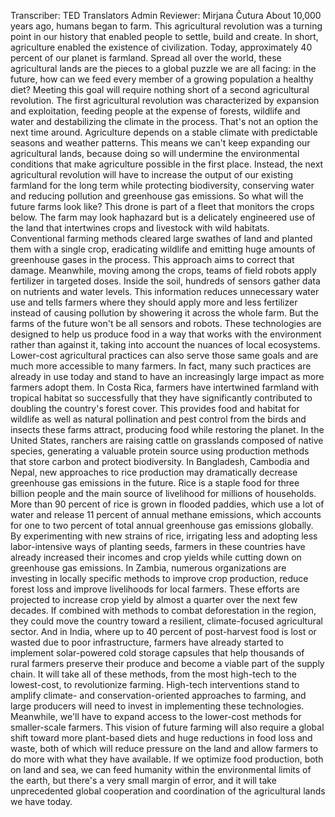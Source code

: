 Transcriber: TED Translators Admin Reviewer: Mirjana Čutura About 10,000 years ago, humans began to farm. This agricultural revolution was a turning point in our history that enabled people to settle, build and create. In short, agriculture enabled the existence of civilization. Today, approximately 40 percent of our planet is farmland. Spread all over the world, these agricultural lands are the pieces to a global puzzle we are all facing: in the future, how can we feed every member of a growing population a healthy diet? Meeting this goal will require nothing short of a second agricultural revolution. The first agricultural revolution was characterized by expansion and exploitation, feeding people at the expense of forests, wildlife and water and destabilizing the climate in the process. That's not an option the next time around. Agriculture depends on a stable climate with predictable seasons and weather patterns. This means we can't keep expanding our agricultural lands, because doing so will undermine the environmental conditions that make agriculture possible in the first place. Instead, the next agricultural revolution will have to increase the output of our existing farmland for the long term while protecting biodiversity, conserving water and reducing pollution and greenhouse gas emissions. So what will the future farms look like? This drone is part of a fleet that monitors the crops below. The farm may look haphazard but is a delicately engineered use of the land that intertwines crops and livestock with wild habitats. Conventional farming methods cleared large swathes of land and planted them with a single crop, eradicating wildlife and emitting huge amounts of greenhouse gases in the process. This approach aims to correct that damage. Meanwhile, moving among the crops, teams of field robots apply fertilizer in targeted doses. Inside the soil, hundreds of sensors gather data on nutrients and water levels. This information reduces unnecessary water use and tells farmers where they should apply more and less fertilizer instead of causing pollution by showering it across the whole farm. But the farms of the future won't be all sensors and robots. These technologies are designed to help us produce food in a way that works with the environment rather than against it, taking into account the nuances of local ecosystems. Lower-cost agricultural practices can also serve those same goals and are much more accessible to many farmers. In fact, many such practices are already in use today and stand to have an increasingly large impact as more farmers adopt them. In Costa Rica, farmers have intertwined farmland with tropical habitat so successfully that they have significantly contributed to doubling the country's forest cover. This provides food and habitat for wildlife as well as natural pollination and pest control from the birds and insects these farms attract, producing food while restoring the planet. In the United States, ranchers are raising cattle on grasslands composed of native species, generating a valuable protein source using production methods that store carbon and protect biodiversity. In Bangladesh, Cambodia and Nepal, new approaches to rice production may dramatically decrease greenhouse gas emissions in the future. Rice is a staple food for three billion people and the main source of livelihood for millions of households. More than 90 percent of rice is grown in flooded paddies, which use a lot of water and release 11 percent of annual methane emissions, which accounts for one to two percent of total annual greenhouse gas emissions globally. By experimenting with new strains of rice, irrigating less and adopting less labor-intensive ways of planting seeds, farmers in these countries have already increased their incomes and crop yields while cutting down on greenhouse gas emissions. In Zambia, numerous organizations are investing in locally specific methods to improve crop production, reduce forest loss and improve livelihoods for local farmers. These efforts are projected to increase crop yield by almost a quarter over the next few decades. If combined with methods to combat deforestation in the region, they could move the country toward a resilient, climate-focused agricultural sector. And in India, where up to 40 percent of post-harvest food is lost or wasted due to poor infrastructure, farmers have already started to implement solar-powered cold storage capsules that help thousands of rural farmers preserve their produce and become a viable part of the supply chain. It will take all of these methods, from the most high-tech to the lowest-cost, to revolutionize farming. High-tech interventions stand to amplify climate- and conservation-oriented approaches to farming, and large producers will need to invest in implementing these technologies. Meanwhile, we'll have to expand access to the lower-cost methods for smaller-scale farmers. This vision of future farming will also require a global shift toward more plant-based diets and huge reductions in food loss and waste, both of which will reduce pressure on the land and allow farmers to do more with what they have available. If we optimize food production, both on land and sea, we can feed humanity within the environmental limits of the earth, but there's a very small margin of error, and it will take unprecedented global cooperation and coordination of the agricultural lands we have today. 